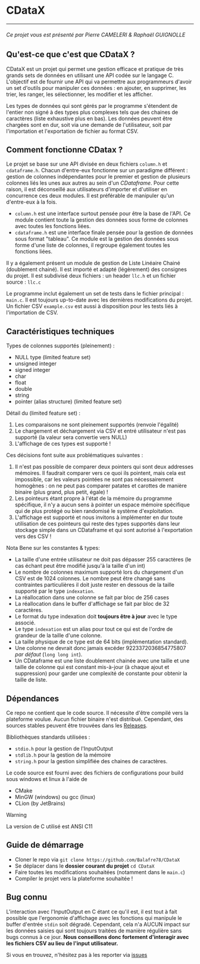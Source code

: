 # CDataX

---

###### Ce projet vous est présenté par Pierre CAMELERI & Raphaël GUIGNOLLE

## Qu'est-ce que c'est que CDataX ?

CDataX est un projet qui permet une gestion efficace et pratique de très grands sets de données en utilisant une API
codée sur le langage C. L'objectif est de fournir une API qui va permettre aux programmeurs d'avoir un set d'outils
pour manipuler ces données : en ajouter, en supprimer, les trier, les ranger, les sélectionner, les modifier et les
afficher.

Les types de données qui sont gérés par le programme s'étendent de l'entier non signé à des types plus complexes tels
que des chaines de caractères (liste exhaustive plus en bas). Les données peuvent être chargées sont en dur, soit via
une demande de l'utilisateur, soit par l'importation et l'exportation de fichier au format CSV.

## Comment fonctionne CDatax ?

Le projet se base sur une API divisée en deux fichiers `column.h` et `cdataframe.h`. Chacun d'entre-eux fonctionne sur
un paradigme différent : gestion de colonnes indépendantes pour le premier et gestion de plusieurs colonnes liés les
unes aux autres au sein d'un *CDataframe*. Pour cette raison, il est déconseillé aux utilisateurs d'importer et
d'utiliser en concurrence ces deux modules. Il est préférable de manipuler qu'un d'entre-eux à la fois.

* `column.h` est une interface surtout pensée pour être la base de l'API. Ce module contient toute la gestion des
  données sous forme de colonnes avec toutes les fonctions liées.
* `cdataframe.h` est une interface finale pensée pour la gestion de données sous format "tableau". Ce module est la
  gestion des données sous forme d'une liste de colonnes, il regroupe également toutes les fonctions liées.

Il y a également présent un module de gestion de Liste Linéaire Chainé (doublement chainé). Il est importé et adapté
(légèrement) des consignes du projet. Il est subdivisé deux fichiers : un header `llc.h` et un fichier source : `llc.c`

Le programme inclut également un set de tests dans le fichier principal : `main.c`.
Il est toujours up-to-date avec les dernières modifications du projet.
Un fichier CSV `example.csv` est aussi à disposition pour les tests liés à l'importation de CSV.

## Caractéristiques techniques

Types de colonnes supportés (pleinement) :

* NULL type (limited feature set)
* unsigned integer
* signed integer
* char
* float
* double
* string
* pointer (alias structure) (limited feature set)

Détail du (limited feature set) :

1. Les comparaisons ne sont pleinement supportés (renvoie l'égalité)
2. Le chargement et déchargement via CSV et entré utilisateur n'est pas supporté (la valeur sera convertie vers NULL)
3. L'affichage de ces types est supporté !

Ces décisions font suite aux problématiques suivantes :

1. Il n'est pas possible de comparer deux pointers qui sont deux addresses mémoires. Il faudrait comparer vers ce quoi
   ils pointent, mais cela est impossible, car les valeurs pointées ne sont pas nécessairement homogènes : on ne peut
   pas comparer patates et carottes de manière binaire (plus grand, plus petit, égale) !
2. Les pointeurs étant propre à l'état de la mémoire du programme spécifique, il n'y a aucun sens à pointer un espace
   mémoire spécifique qui de plus protégé ou bien randomisé le système d'exploitation.
3. L'affichage est supporté et nous invitons à implémenter en dur toute utilisation de ces pointeurs qui reste des
   types supportés dans leur stockage simple dans un CDataframe et qui sont autorisé à l'exportation vers des CSV !

Nota Bene sur les constantes & types:

* La taille d'une entrée utilisateur ne doit pas dépasser 255 caractères (le cas échant peut être modifié jusqu'à la
  taille d'un int)
* Le nombre de colonnes maximum supporté lors du chargement d'un CSV est de 1024 colonnes. Le nombre peut être changé
  sans contraintes particulières il doit juste rester en dessous de la taille supporté par le type `indexation`.
* La réallocation dans une colonne se fait par bloc de 256 cases
* La réallocation dans le buffer d'affichage se fait par bloc de 32 caractères.
* Le format du type indexation doit **toujours être à jour** avec le type associé.
* Le type `indexation` est un alias pour tout ce qui est de l'ordre de grandeur de la taille d'une colonne.
* La taille physique de ce type est de 64 bits (implémentation standard).
* Une colonne ne devrait donc jamais excéder 9223372036854775807 *par défaut* (`long long int`).
* Un CDataframe est une liste doublement chainée avec une taille et une taille de colonne qui est constant mis-à-jour
  (à chaque ajout et suppression) pour garder une complexité de constante pour obtenir la taille de liste.

## Dépendances

Ce repo ne contient que le code source. Il nécessite d'être compilé vers la plateforme voulue.
Aucun fichier binaire n'est distribué. Cependant, des sources stables peuvent être trouvées dans
les [Releases](https://github.com/Balafre78/CDataX/releases).

Bibliothèques standards utilisées :

* `stdio.h` pour la gestion de l'InputOutput
* `stdlib.h` pour la gestion de la mémoire
* `string.h` pour la gestion simplifiée des chaines de caractères.

Le code source est fourni avec des fichiers de configurations pour build sous windows et linux à l'aide de

* CMake
* MinGW (windows) ou gcc (linux)
* CLion (by JetBrains)

> [!WARNING]
> La version de C utilisé est ANSI C11

## Guide de démarrage

* Cloner le repo via `git clone https://github.com/Balafre78/CDataX`
* Se déplacer dans le **dossier courant du projet** `cd CDataX`
* Faire toutes les modifications souhaitées (notamment dans le `main.c`)
* Compiler le projet vers la plateforme souhaitée !

## Bug connu

L'interaction avec l'InputOutput en C étant ce qu'il est, il est tout à fait possible que l'ergonomie d'affichage
avec les fonctions qui manipule le buffer d'entrée `stdin` soit dégradé. Cependant, cela n'a AUCUN impact sur les
données saisies qui sont toujours traitées de manière régulière sans bugs connus à ce jour. **Nous conseillons donc
fortement d'interagir avec les fichiers CSV au lieu de l'input utilisateur.**

Si vous en trouvez, n'hésitez pas à les reporter via [issues](https://github.com/Balafre78/CDataX/issues)